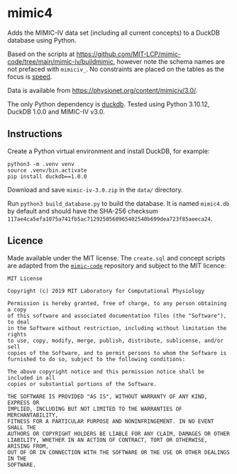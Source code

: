 # mimic4

Adds the MIMIC-IV data set (including all current concepts) to a DuckDB database using Python.

Based on the scripts at https://github.com/MIT-LCP/mimic-code/tree/main/mimic-iv/buildmimic, however note the schema names are not prefaced with `mimiciv_`. No constraints are placed on the tables as the focus is [speed](https://duckdb.org/docs/guides/performance/schema#constraints).

Data is available from https://physionet.org/content/mimiciv/3.0/.

The only Python dependency is [duckdb](https://pypi.org/project/duckdb/). Tested using Python 3.10.12, DuckDB 1.0.0 and MIMIC-IV v3.0.

## Instructions

Create a Python virtual environment and install DuckDB, for example:

```
python3 -m .venv venv
source .venv/bin.activate
pip install duckdb==1.0.0
```

Download and save `mimic-iv-3.0.zip` in the `data/` directory.

Run `python3 build_database.py` to build the database. It is named `mimic4.db` by default and should have the SHA-256 checksum `117ae4ca5efa1075a741fb5ac7129250560965402540b699dea723f85aeeca24`.

## Licence

Made available under the MIT license. The `create.sql` and concept scripts are adapted from the [`mimic-code`](https://github.com/MIT-LCP/mimic-code) repository and subject to the MIT licence:

```
MIT License

Copyright (c) 2019 MIT Laboratory for Computational Physiology

Permission is hereby granted, free of charge, to any person obtaining a copy
of this software and associated documentation files (the "Software"), to deal
in the Software without restriction, including without limitation the rights
to use, copy, modify, merge, publish, distribute, sublicense, and/or sell
copies of the Software, and to permit persons to whom the Software is
furnished to do so, subject to the following conditions:

The above copyright notice and this permission notice shall be included in all
copies or substantial portions of the Software.

THE SOFTWARE IS PROVIDED "AS IS", WITHOUT WARRANTY OF ANY KIND, EXPRESS OR
IMPLIED, INCLUDING BUT NOT LIMITED TO THE WARRANTIES OF MERCHANTABILITY,
FITNESS FOR A PARTICULAR PURPOSE AND NONINFRINGEMENT. IN NO EVENT SHALL THE
AUTHORS OR COPYRIGHT HOLDERS BE LIABLE FOR ANY CLAIM, DAMAGES OR OTHER
LIABILITY, WHETHER IN AN ACTION OF CONTRACT, TORT OR OTHERWISE, ARISING FROM,
OUT OF OR IN CONNECTION WITH THE SOFTWARE OR THE USE OR OTHER DEALINGS IN THE
SOFTWARE.
```
